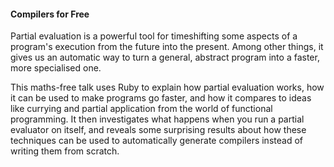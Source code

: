 #### Compilers for Free ####

Partial evaluation is a powerful tool for timeshifting some aspects of a program's execution from the future into the present. Among other things, it gives us an automatic way to turn a general, abstract program into a faster, more specialised one.

This maths-free talk uses Ruby to explain how partial evaluation works, how it can be used to make programs go faster, and how it compares to ideas like currying and partial application from the world of functional programming. It then investigates what happens when you run a partial evaluator on itself, and reveals some surprising results about how these techniques can be used to automatically generate compilers instead of writing them from scratch.
